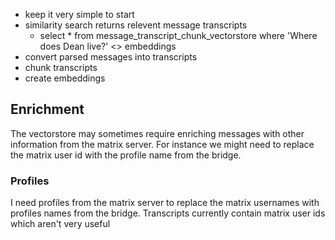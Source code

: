 - keep it very simple to start
- similarity search returns relevent message transcripts
  - select * from message_transcript_chunk_vectorstore where  'Where does Dean live?' <> embeddings
- convert parsed messages into transcripts
- chunk transcripts
- create embeddings



## Enrichment

The vectorstore may sometimes require enriching messages with other information from the matrix server. For instance we might need to replace the matrix user id with the profile name from the bridge.

### Profiles
I need profiles from the matrix server to replace the matrix usernames with profiles names from the bridge. Transcripts currently contain matrix user ids which aren't very useful 